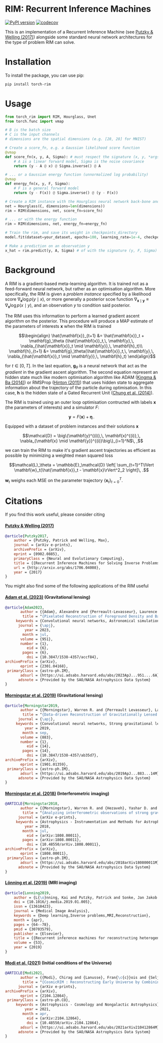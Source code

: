 # RIM: Recurrent Inference Machines
[![PyPI version](https://badge.fury.io/py/torch_rim.svg)](https://badge.fury.io/py/torch_rim)
[![codecov](https://codecov.io/gh/AlexandreAdam/torch_rim/branch/master/graph/badge.svg)](https://codecov.io/gh/AlexandreAdam/torch_rim)

This is an implementation of a Recurrent Inference Machine (see [Putzky & Welling (2017)](https://arxiv.org/abs/1706.04008)) 
alongside some standard neural network architectures for the type of problem RIM can solve.

# Installation
To install the package, you can use pip:
```bash
pip install torch-rim
```

# Usage
```python
from torch_rim import RIM, Hourglass, Unet
from torch.func import vmap

# B is the batch size
# C is the input channels
# dimensions are the spatial dimensions (e.g. [28, 28] for MNIST)

# Create a score_fn, e.g. a Gaussian likelihood score function
@vmap
def score_fn(x, y, A, Sigma): # must respect the signature (x, y, *args)
    # A is a linear forward model, Sigma is the noise covariance
    return (y - A @ x) @ Sigma.inverse() @ A

# ... or a Gaussian energy function (unnormalized log probability)
@vmap
def energy_fn(x, y, F, Sigma):
    # F is a general forward model
    return (y - F(x)) @ Sigma.inverse() @ (y - F(x))

# Create a RIM instance with the Hourglass neural network back-bone and the score function
net = Hourglass(C, dimensions=len(dimensions))
rim = RIM(dimensions, net, score_fn=score_fn)

# ... or with the energy function
rim = RIM(dimensions, net, energy_fn=energy_fn)

# Train the rim, and save its weight in checkpoints_directory
model.fit(dataset=your_dataset, epochs=100, learning_rate=1e-4, checkpoints_directory=checkpoints_directory)

# Make a prediction on an observation y
x_hat = rim.predict(y, A, Sigma) # of with the signature (y, F, Sigma) with the energy_fn

```

# Background

A RIM is a gradient-based meta-learning algorithm. It is trained not as a feed-forward neural network, but rather as an optimisation 
algorithm. More specifically, the RIM is given a *problem instance* specified by a likelihood score $\nabla_\mathbf{x} \log p(y \mid x)$, 
or more generally a posterior scoe function $\nabla_{\mathbf{x} \mid \mathbf{y}} \equiv \nabla_{\mathbf{x}} \log p(x \mid y)$, and an observation $y$ to condition said posterior. 

The RIM uses this information to perform a learned gradient ascent algorithm on the posterior. 
This procedure will produce a MAP estimate of the parameters of interests $\mathbf{x}$ when the RIM is trained
```math
\begin{align}
\hat{\mathbf{x}}_{t+1} &= \hat{\mathbf{x}}_t + \mathbf{g}_\theta (\hat{\mathbf{x}}_t,\, \mathbf{y},\, \nabla_{\hat{\mathbf{x}}_t \mid \mathbf{y}},\, \mathbf{h}_t)\\
\mathbf{h}_{t+1} &= \mathbf{g}_\theta(\hat{\mathbf{x}}_t,\, \mathbf{y},\, \nabla_{\hat{\mathbf{x}}_t \mid \mathbf{y}},\, \mathbf{h}_t)
\end{align}
```
for $t \in [0, T]$. 
In the last equation, $\mathbf{g}_\theta$ is a neural network that act as the *gradient* in the gradient ascent algorithm. The second equation represent an hidden state 
much like modern optimisation algorithm like ADAM ([Kingma & Ba (2014)](https://arxiv.org/abs/1412.6980)) or RMSProp 
([Hinton (2011)](https://www.cs.toronto.edu/~tijmen/csc321/slides/lecture_slides_lec6.pdf)) that uses hidden state to aggregate information 
about the trajectory of the particle during optimisation. In this case, $\mathbf{h}$ is the hidden state of a Gated Recurrent Unit 
([Chung et al. (2014)](https://arxiv.org/abs/1412.3555)).


The RIM is trained using an outer loop optimisation contructed with labels $\mathbf{x}$ (the parameters of interests) and a simulator $F$: 
```math
\mathbf{y} = F(\mathbf{x}) + \boldsymbol{\eta}\, . 
```
Equipped with a dataset of problem instances and their solutions $\mathbf{x}$
```math
\mathcal{D} = \big\{\mathbf{y}^{(i)},\, \mathbf{x}^{(i)},\, \nabla_{\mathbf{x} \mid \mathbf{y}}^{(i)}\big\}_{i=1}^N$\, ,
```
we can train the RIM to make it's gradient ascent trajectories as efficient as possible by minimizing a weighted mean squared 
loss
```math
\mathcal{L}_\theta = \mathbb{E}_\mathcal{D} \left[ \sum_{t=1}^T\lVert \mathbf{w}_t(\hat{\mathbf{x}}_t - \mathbf{x}\rVert^2_2 \right]\, .
```
$\mathbf{w}_t$ weighs each MSE on the parameter trajectory $\big\{\mathbf{x}_t\big\}_{t=0}^T$.


# Citations
If you find this work useful, please consider citing
#### [Putzky & Welling (2017)](http://arxiv.org/abs/1706.04008)
```bibtex
@article{Putzky2017,
    author = {Putzky, Patrick and Welling, Max},
    journal = {arXiv e-prints},
    archivePrefix = {arXiv},
    eprint = {0902.0885},
    primaryClass = {Neural and Evolutionary Computing},
    title = {{Recurrent Inference Machines for Solving Inverse Problems}},
    url = {http://arxiv.org/abs/1706.04008},
    year = {2017}
}
```
You might also find some of the following applications of the RIM useful
#### [Adam et al. (2023)](https://iopscience.iop.org/article/10.3847/1538-4357/accf84#references) (Gravitational lensing)
```bibtex
@article{Adam2023,
       author = {{Adam}, Alexandre and {Perreault-Levasseur}, Laurence and {Hezaveh}, Yashar and {Welling}, Max},
        title = "{Pixelated Reconstruction of Foreground Density and Background Surface Brightness in Gravitational Lensing Systems Using Recurrent Inference Machines}",
     keywords = {Convolutional neural networks, Astronomical simulations, Nonparametric inference},
      journal = {\apj},
         year = 2023,
        month = jul,
       volume = {951},
       number = {1},
          eid = {6},
        pages = {6},
          doi = {10.3847/1538-4357/accf84},
archivePrefix = {arXiv},
       eprint = {2301.04168},
 primaryClass = {astro-ph.IM},
       adsurl = {https://ui.adsabs.harvard.edu/abs/2023ApJ...951....6A},
      adsnote = {Provided by the SAO/NASA Astrophysics Data System}
}
```

#### [Morningstar et al. (2019)]() (Gravitational lensing)
```bibtex
@article{Morningstar2019,
       author = {{Morningstar}, Warren R. and {Perreault Levasseur}, Laurence and {Hezaveh}, Yashar D. and {Blandford}, Roger and {Marshall}, Phil and {Putzky}, Patrick and {Rueter}, Thomas D. and {Wechsler}, Risa and {Welling}, Max},
        title = "{Data-driven Reconstruction of Gravitationally Lensed Galaxies Using Recurrent Inference Machines}",
      journal = {\apj},
     keywords = {Convolutional neural networks, Strong gravitational lensing, Neural networks, Astrophysics - Instrumentation and Methods for Astrophysics, Astrophysics - Cosmology and Nongalactic Astrophysics, Astrophysics - Astrophysics of Galaxies},
         year = 2019,
        month = sep,
       volume = {883},
       number = {1},
          eid = {14},
        pages = {14},
          doi = {10.3847/1538-4357/ab35d7},
archivePrefix = {arXiv},
       eprint = {1901.01359},
 primaryClass = {astro-ph.IM},
       adsurl = {https://ui.adsabs.harvard.edu/abs/2019ApJ...883...14M},
      adsnote = {Provided by the SAO/NASA Astrophysics Data System}
}

```

#### [Morningstar et al. (2018)](https://arxiv.org/abs/1808.00011) (Interferometric imaging)
```bibtex 
@ARTICLE{Morningstar2018,
       author = {{Morningstar}, Warren R. and {Hezaveh}, Yashar D. and {Perreault Levasseur}, Laurence and {Blandford}, Roger D. and {Marshall}, Philip J. and {Putzky}, Patrick and {Wechsler}, Risa H.},
        title = "{Analyzing interferometric observations of strong gravitational lenses with recurrent and convolutional neural networks}",
      journal = {arXiv e-prints},
     keywords = {Astrophysics - Instrumentation and Methods for Astrophysics, Astrophysics - Cosmology and Nongalactic Astrophysics},
         year = 2018,
        month = jul,
          eid = {arXiv:1808.00011},
        pages = {arXiv:1808.00011},
          doi = {10.48550/arXiv.1808.00011},
archivePrefix = {arXiv},
       eprint = {1808.00011},
 primaryClass = {astro-ph.IM},
       adsurl = {https://ui.adsabs.harvard.edu/abs/2018arXiv180800011M},
      adsnote = {Provided by the SAO/NASA Astrophysics Data System}
}
```

#### [Lönning et al. (2019)](https://pubmed.ncbi.nlm.nih.gov/30703579) (MRI imaging)
```bibtex
@article{Lonning2019,
    author = {L{\o}nning, Kai and Putzky, Patrick and Sonke, Jan Jakob and Reneman, Liesbeth and Caan, Matthan W.A. and Welling, Max},
    doi = {10.1016/j.media.2019.01.005},
    issn = {13618423},
    journal = {Medical Image Analysis},
    keywords = {Deep learning,Inverse problems,MRI,Reconstruction},
    month = {apr},
    pages = {64--78},
    pmid = {30703579},
    publisher = {Elsevier},
    title = {{Recurrent inference machines for reconstructing heterogeneous MRI data}},
    volume = {53},
    year = {2019}
}
```

#### [Modi et al. (2021)](https://arxiv.org/abs/2104.12864) (Initial conditions of the Universe)
```bibtex
@ARTICLE{Modi2021,
       author = {{Modi}, Chirag and {Lanusse}, Fran{\c{c}}ois and {Seljak}, Uro{\v{s}} and {Spergel}, David N. and {Perreault-Levasseur}, Laurence},
        title = "{CosmicRIM : Reconstructing Early Universe by Combining Differentiable Simulations with Recurrent Inference Machines}",
      journal = {arXiv e-prints},
archivePrefix = {arXiv},
       eprint = {2104.12864},
 primaryClass = {astro-ph.CO},
     keywords = {Astrophysics - Cosmology and Nongalactic Astrophysics},
         year = 2021,
        month = apr,
          eid = {arXiv:2104.12864},
          doi = {10.48550/arXiv.2104.12864},
       adsurl = {https://ui.adsabs.harvard.edu/abs/2021arXiv210412864M},
      adsnote = {Provided by the SAO/NASA Astrophysics Data System}
}
```
